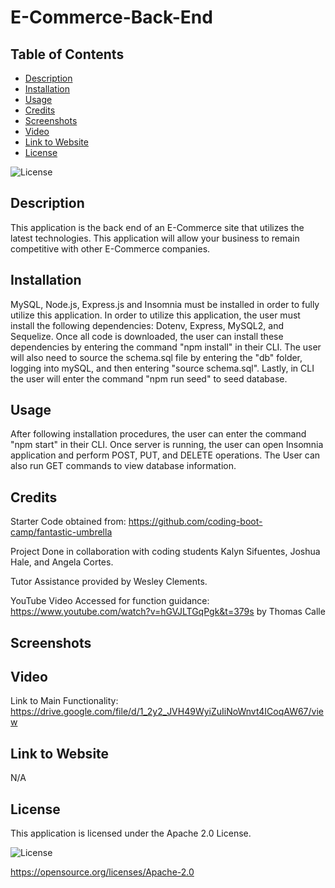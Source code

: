 # E-Commerce-Back-End

## Table of Contents

* [Description](#description)
* [Installation](#installation)
* [Usage](#usage)
* [Credits](#credits)
* [Screenshots](#screenshots)
* [Video](#video)
* [Link to Website](#link-to-website)
* [License](#license)

![License](https://img.shields.io/badge/License-Apache_2.0-blue.svg)

## Description

This application is the back end of an E-Commerce site that utilizes the latest technologies. This application will allow your business to remain competitive with other E-Commerce companies.

## Installation

MySQL, Node.js, Express.js and Insomnia must be installed in order to fully utilize this application. In order to utilize this application, the user must install the following dependencies: Dotenv, Express, MySQL2, and Sequelize. Once all code is downloaded, the user can install these dependencies by entering the command "npm install" in their CLI. The user will also need to source the schema.sql file by entering the "db" folder, logging into mySQL, and then entering "source schema.sql". Lastly, in CLI the user will enter the command "npm run seed" to seed database.

## Usage

After following installation procedures, the user can enter the command "npm start" in their CLI. Once server is running, the user can open Insomnia application and perform POST, PUT, and DELETE operations. The User can also run GET commands to view database information.

## Credits

Starter Code obtained from: https://github.com/coding-boot-camp/fantastic-umbrella

Project Done in collaboration with coding students Kalyn Sifuentes, Joshua Hale, and Angela Cortes.

Tutor Assistance provided by Wesley Clements.

YouTube Video Accessed for function guidance: https://www.youtube.com/watch?v=hGVJLTGqPgk&t=379s by Thomas Calle

## Screenshots

## Video

Link to Main Functionality: https://drive.google.com/file/d/1_2y2_JVH49WyiZuIiNoWnvt4ICoqAW67/view

## Link to Website

N/A

## License

This application is licensed under the Apache 2.0 License.

![License](https://img.shields.io/badge/License-Apache_2.0-blue.svg)

https://opensource.org/licenses/Apache-2.0
